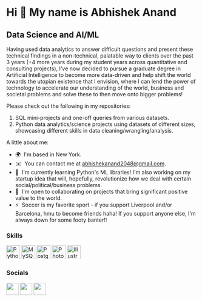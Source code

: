 Hi 👋 My name is Abhishek Anand
===============================

Data Science and AI/ML
----------------------

Having used data analytics to answer difficult questions and present these technical findings in a non-technical, palatable way to clients over the past 3 years (+4 more years during my student years across quantitative and consulting projects), I've now decided to pursue a graduate degree in Artificial Intelligence to become more data-driven and help shift the world towards the utopian existence that I envision, where I can lend the power of technology to accelerate our understanding of the world, business and societal problems and solve these to then move onto bigger problems!

Please check out the following in my repositories:
1. SQL mini-projects and one-off queries from various datasets.
2. Python data analytics/science projects using datasets of different sizes, showcasing different skills in data cleaning/wrangling/analysis.

A little about me:

* 🌍  I'm based in New York.
* ✉️  You can contact me at [abhishekanand2048@gmail.com](mailto:abhishekanand2048@gmail.com).
* 🧠  I'm currently learning Python's ML libraries! I'm also working on my startup idea that will, hopefully, revolutionize how we deal with certain social/political/business problems.
* 🤝  I'm open to collaborating on projects that bring significant positive value to the world.
* ⚡  Soccer is my favorite sport - if you support Liverpool and/or Barcelona, hmu to become friends haha! If you support anyone else, I'm always down for some footy banter!!

### Skills

<p align="left">
<a href="https://www.python.org/" target="_blank" rel="noreferrer"><img src="https://raw.githubusercontent.com/danielcranney/readme-generator/main/public/icons/skills/python-colored.svg" width="36" height="36" alt="Python" /></a>
<a href="https://www.mysql.com/" target="_blank" rel="noreferrer"><img src="https://raw.githubusercontent.com/danielcranney/readme-generator/main/public/icons/skills/mysql-colored.svg" width="36" height="36" alt="MySQL" /></a>
<a href="https://www.postgresql.org/" target="_blank" rel="noreferrer"><img src="https://raw.githubusercontent.com/danielcranney/readme-generator/main/public/icons/skills/postgresql-colored.svg" width="36" height="36" alt="PostgreSQL" /></a>
<a href="https://www.adobe.com/uk/products/photoshop.html" target="_blank" rel="noreferrer"><img src="https://raw.githubusercontent.com/danielcranney/readme-generator/main/public/icons/skills/photoshop-colored.svg" width="36" height="36" alt="Photoshop" /></a>
<a href="adobe.com/uk/products/illustrator.html" target="_blank" rel="noreferrer"><img src="https://raw.githubusercontent.com/danielcranney/readme-generator/main/public/icons/skills/illustrator-colored.svg" width="36" height="36" alt="Illustrator" /></a>
</p>


### Socials

<p align="left"> <a href="https://www.github.com/aanand2048" target="_blank" rel="noreferrer"><img src="https://raw.githubusercontent.com/danielcranney/readme-generator/main/public/icons/socials/github.svg" width="32" height="32" /></a> <a href="http://www.instagram.com/aanand_lv" target="_blank" rel="noreferrer"><img src="https://raw.githubusercontent.com/danielcranney/readme-generator/main/public/icons/socials/instagram.svg" width="32" height="32" /></a> <a href="https://www.linkedin.com/in/aanand2020" target="_blank" rel="noreferrer"><img src="https://raw.githubusercontent.com/danielcranney/readme-generator/main/public/icons/socials/linkedin.svg" width="32" height="32" /></a></p>
